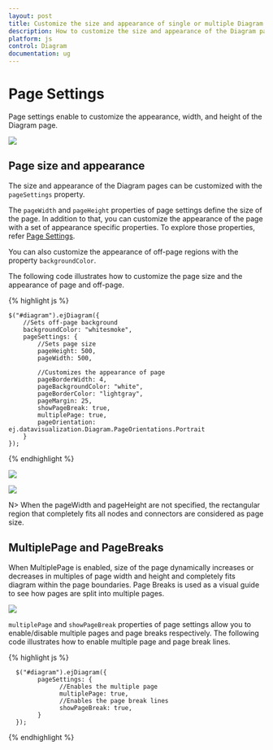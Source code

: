 ```yaml
---
layout: post
title: Customize the size and appearance of single or multiple Diagram pages
description: How to customize the size and appearance of the Diagram pages?
platform: js
control: Diagram
documentation: ug
---
```



# Page Settings 

Page settings enable to customize the appearance, width, and height of the Diagram page.

![]("/js/Diagram/Page-Settings_images/Page-Settings_img1.png")

## Page size and appearance

The size and appearance of the Diagram pages can be customized with the `pageSettings` property. 

The `pageWidth` and `pageHeight` properties of page settings define the size of the page. In addition to that, you can customize the appearance of the page with a set of appearance specific properties.
To explore those properties, refer [Page Settings](/js/api/ejDiagram "members:pagesettings").

You can also customize the appearance of off-page regions with the property `backgroundColor`.

The following code illustrates how to customize the page size and the appearance of page and off-page.

{% highlight js %}

    $("#diagram").ejDiagram({
        //Sets off-page background
        backgroundColor: "whitesmoke",
        pageSettings: {
            //Sets page size
            pageHeight: 500,
            pageWidth: 500,
            
            //Customizes the appearance of page
            pageBorderWidth: 4,
            pageBackgroundColor: "white",
            pageBorderColor: "lightgray",
            pageMargin: 25,
            showPageBreak: true,
            multiplePage: true,
            pageOrientation: ej.datavisualization.Diagram.PageOrientations.Portrait
        }
    });
{% endhighlight %}


![]("/js/Diagram/Page-Settings_images/Page-Settings_img2.png")

![]("/js/Diagram/Page-Settings_images/Page-Settings_img3.png")

N> When the pageWidth and pageHeight are not specified, the rectangular region that completely fits all nodes and connectors are considered as page size.

## MultiplePage and PageBreaks

When MultiplePage is enabled, size of the page dynamically increases or decreases in multiples of page width and height and completely fits diagram within the page boundaries. Page Breaks is used as a visual guide to see how pages are split into multiple pages.

![]("/js/Diagram/Page-Settings_images/Page-Settings_img4.png")

`multiplePage` and `showPageBreak` properties of page settings allow you to enable/disable multiple pages and page breaks respectively.
The following code illustrates how to enable multiple page and page break lines.

{% highlight js %}

      $("#diagram").ejDiagram({      
            pageSettings: {            
                  //Enables the multiple page            
                  multiplePage: true,            
                  //Enables the page break lines            
                  showPageBreak: true,                  
            }      
      });

{% endhighlight %}

